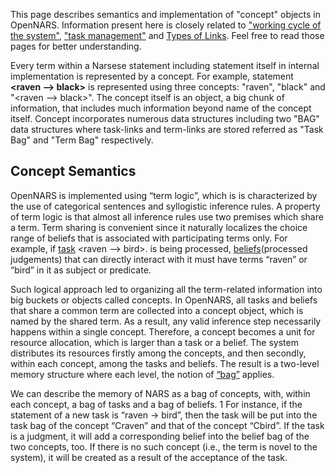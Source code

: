 This page describes semantics and implementation of "concept" objects in OpenNARS. Information present here is closely related to ["working cycle of the system"](https://github.com/opennars/opennars/wiki/Working-Cycle), ["task management"](https://github.com/opennars/opennars/wiki/Tasks-Management-in-OpenNARS) and [Types of Links](https://github.com/opennars/opennars/wiki/Types-of-Links:-task-and-term-links). Feel free to read those pages for better understanding. 

Every term within a Narsese statement including statement itself in internal implementation is represented by a concept. For example, statement **<raven --> black>** is represented using three concepts: "raven", "black" and "<raven --> black>". The concept itself is an object, a big chunk of information, that includes much information beyond name of the concept itself. Concept incorporates numerous data structures including two "BAG" data structures where task-links and term-links are stored referred as "Task Bag" and "Term Bag" respectively.

## Concept Semantics
OpenNARS is implemented using “term logic”, which is is characterized by the use of categorical sentences and syllogistic
inference rules. A property of term logic is that almost all inference rules use two premises which share a term. Term sharing is convenient since it naturally localizes the choice range of beliefs that is associated with participating terms only. For example, if [task](https://github.com/opennars/opennars/wiki/Type-of-Links:-task-and-term-links) <raven --> bird>. is being processed, [beliefs](https://github.com/opennars/opennars/wiki/Tasks-Management-in-OpenNARS)(processed judgements) that can directly interact with it must have terms “raven” or “bird” in it as subject or predicate.

Such logical approach led to organizing all the term-related information into big buckets or objects called concepts. In OpenNARS, all tasks and beliefs that share a common term are collected into a concept object, which is named by the shared term. As a result, any valid inference step necessarily happens within a single concept. Therefore, a concept becomes a unit for resource allocation, which is larger than a task or a belief. The system distributes its resources firstly among the concepts, and then secondly, within each concept, among the tasks and beliefs. The result is a two-level memory structure where each level, the notion of [“bag”](https://github.com/opennars/opennars/wiki/System-Memory-(bag,-overall-structure)) applies. 

We can describe the memory of NARS as a bag of concepts,
with, within each concept, a bag of tasks and a bag of beliefs. 1
For instance, if the statement of a new task is “raven → bird”, then
the task will be put into the task bag of the concept “Craven” and that of
the concept “Cbird”. If the task is a judgment, it will add a corresponding
belief into the belief bag of the two concepts, too. If there is no such concept
(i.e., the term is novel to the system), it will be created as a result of the
acceptance of the task.